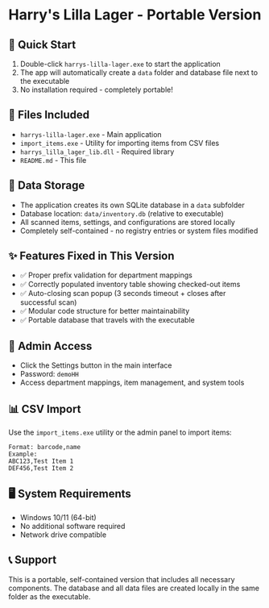 # Harry's Lilla Lager - Portable Version

## 🚀 Quick Start
1. Double-click `harrys-lilla-lager.exe` to start the application
2. The app will automatically create a `data` folder and database file next to the executable
3. No installation required - completely portable!

## 📁 Files Included
- `harrys-lilla-lager.exe` - Main application
- `import_items.exe` - Utility for importing items from CSV files
- `harrys_lilla_lager_lib.dll` - Required library
- `README.md` - This file

## 💾 Data Storage
- The application creates its own SQLite database in a `data` subfolder
- Database location: `data/inventory.db` (relative to executable)
- All scanned items, settings, and configurations are stored locally
- Completely self-contained - no registry entries or system files modified

## ✨ Features Fixed in This Version
- ✅ Proper prefix validation for department mappings
- ✅ Correctly populated inventory table showing checked-out items
- ✅ Auto-closing scan popup (3 seconds timeout + closes after successful scan)
- ✅ Modular code structure for better maintainability
- ✅ Portable database that travels with the executable

## 🔧 Admin Access
- Click the Settings button in the main interface
- Password: `demoHH`
- Access department mappings, item management, and system tools

## 📊 CSV Import
Use the `import_items.exe` utility or the admin panel to import items:
```
Format: barcode,name
Example:
ABC123,Test Item 1
DEF456,Test Item 2
```

## 🖥️ System Requirements
- Windows 10/11 (64-bit)
- No additional software required
- Network drive compatible

## 📞 Support
This is a portable, self-contained version that includes all necessary components.
The database and all data files are created locally in the same folder as the executable.
